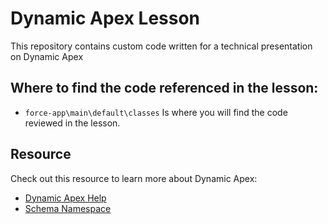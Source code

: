 # Dynamic Apex Lesson
This repository contains custom code written for a technical presentation on Dynamic Apex

## Where to find the code referenced in the lesson:
- `force-app\main\default\classes` Is where you will find the code reviewed in the lesson.

## Resource
Check out this resource to learn more about Dynamic Apex:
- [Dynamic Apex Help](https://developer.salesforce.com/docs/atlas.en-us.apexcode.meta/apexcode/apex_dynamic.htm)
- [Schema Namespace](https://developer.salesforce.com/docs/atlas.en-us.apexref.meta/apexref/apex_namespace_Schema.htm)